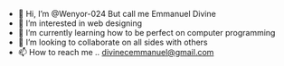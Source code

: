 - 👋 Hi, I’m @Wenyor-024
But call me Emmanuel Divine
- 👀 I’m interested in web designing
- 🌱 I’m currently learning how to be perfect on computer programming
- 💞️ I’m looking to collaborate on all sides with others 
- 📫 How to reach me .. divinecemmanuel@gmail.com 
